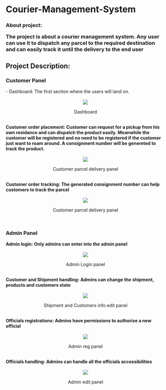 # Courier-Management-System
<h3>About project:<p>The project is about a courier management system. Any user can use it to dispatch any parcel to the required destination and can easily track it until the delivery to the end user</p></h3>

## Project Description: 

<h3>Customer Panel</h3>
- Dashboard: The first section where the users will land on.
<br><br>
<div align="center">
<img  src="https://github.com/AsifZaman777/Courier-Management-System/assets/69311703/b07f3b9a-6fde-422a-8bf7-fa9b2de85e56">
<p>Dashboard</p>
</div>
<br>
<b>Customer order placement: Customer can request for a pickup from his own residance and can dispatch the product easily. Meanwhile the customer will be registered and no need to be registered if the customer just want to roam around. A consignment number will be genereted to track the product.</b>
<br><br>
<div align="center">
<img  src="https://github.com/AsifZaman777/Courier-Management-System/assets/69311703/c22e8066-8879-4b8b-b454-24adf5ab88d6">
<p>Customer parcel delivery panel</p>
</div>
<br>
<b>Customer order tracking: The generated consignment number can help customers to track the parcel</b>
<br><br>
<div align="center">
<img  src="https://github.com/AsifZaman777/Courier-Management-System/assets/69311703/43c0822b-f065-4e85-a2b2-09156ca7aa14">
<p>Customer parcel delivery panel</p>
</div>
<br>


<h3>Admin Panel</h3>
<b>Admin login: Only admins can enter into the admin panel</b>
<br><br>
<div align="center">
<img  src="https://github.com/AsifZaman777/Courier-Management-System/assets/69311703/ad3a3c74-ba0d-4852-91e9-6f349619089e">
<p>Admin Login panel</p>
</div>
<br>
<b>Customer and Shipment handling: Admins can change the shipment, products and customers state</b>
<br><br>
<div align="center">
<img  src="https://github.com/AsifZaman777/Courier-Management-System/assets/69311703/6e05c5f3-cfce-4aaf-b16b-e9c08924c407">
<p>Shipment and Customers info edit panel</p>
</div>
<br>
<b>Officials registrations: Admins have permissions to authorise a new official </b>
<br><br>
<div align="center">
<img  src="https://github.com/AsifZaman777/Courier-Management-System/assets/69311703/9934c1c5-4210-4663-bcc5-bde4f44e6f1c">
<p>Admin reg panel</p>
</div>
<br>
<b>Officials handling: Admins can handle all the officials accessibilities</b>
<br><br>
<div align="center">
<img  src="https://github.com/AsifZaman777/Courier-Management-System/assets/69311703/225b334e-16dc-485b-9ce6-01c9304b7db1">
<p>Admin edit panel</p>
</div>
<br>








